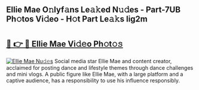 ## Ellie Mae O𝚗lyf𝚊ns Le𝚊𝚔ed N𝚞𝚍es - Part-7UB Ph𝚘tos Vi𝚍eo - H𝚘t Part Le𝚊𝚔s lig2m

# <h2><a href="http://hfcdzha.feru.top/?c=Ellie+Mae">🔗 👉 🔴 Ellie Mae Vi𝚍𝚎o Ph𝚘t𝚘𝚜</a></h2>

[![Ellie Mae Nu𝚍𝚎s](https://i.imgur.com/0TWrTi3.gif)](http://hfcdzha.feru.top/?c=Ellie+Mae)
Social media star Ellie Mae and content creator, acclaimed for posting dance and lifestyle themes through dance challenges and mini vlogs. A public figure like Ellie Mae, with a large platform and a captive audience, has a responsibility to use his influence responsibly. 

